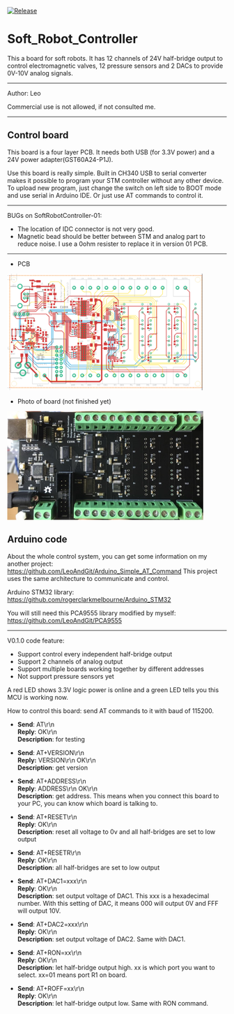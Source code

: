 [![Release](https://img.shields.io/badge/Release-Ver0.1.0-blue.svg)](https://github.com/LeoAndGit/Soft_Robot_Controller/releases)

Soft_Robot_Controller
===========================
This a board for soft robots. It has 12 channels of 24V half-bridge output to control electromagnetic valves, 12 pressure sensors and 2 DACs to provide 0V-10V analog signals. 

****
Author: Leo

Commercial use is not allowed, if not consulted me.
****

Control board
---------------------------
This board is a four layer PCB. It needs both USB (for 3.3V power) and a 24V power adapter(GST60A24-P1J).

Use this board is really simple. Built in CH340 USB to serial converter makes it possible to program your STM controller without any other device. To upload new program, just change the switch on left side to BOOT mode and use serial in Arduino IDE. Or just use AT commands to control it.

***************************

BUGs on SoftRobotController-01:
- The location of IDC connector is not very good.
- Magnetic bead should be better between STM and analog part to reduce noise. I use a 0ohm resister to replace it in version 01 PCB.

***************************

- PCB 
<img src="/Image/PCB01.png" width="450px" />

- Photo of board (not finished yet)
<img src="/Image/board01.jpg" width="450px" />

Arduino code
---------------------------
About the whole control system, you can get some information on my another project: https://github.com/LeoAndGit/Arduino_Simple_AT_Command This project uses the same architecture to communicate and control.

Arduino STM32 library: https://github.com/rogerclarkmelbourne/Arduino_STM32

You will still need this PCA9555 library modified by myself: https://github.com/LeoAndGit/PCA9555

***************************

V0.1.0 code feature:
- Support control every independent half-bridge output
- Support 2 channels of analog output
- Support multiple boards working together by different addresses
- Not support pressure sensors yet

A red LED shows 3.3V logic power is online and a green LED tells you this MCU is working now. 

How to control this board: send AT commands to it with baud of 115200. 

- **Send**: AT\r\n  
  **Reply**: OK\r\n  
  **Description**: for testing 


- **Send**: AT+VERSION\r\n  
  **Reply:** VERSION\r\n OK\r\n  
  **Description**: get version


- **Send**: AT+ADDRESS\r\n  
  **Reply**: ADDRESS\r\n OK\r\n  
  **Description**: get address. This means when you connect this board to your PC, you can know which board is talking to.


- **Send**: AT+RESET\r\n  
  **Reply**: OK\r\n  
  **Description**: reset all voltage to 0v and all half-bridges are set to low output


- **Send**: AT+RESETR\r\n  
  **Reply**: OK\r\n  
  **Description**: all half-bridges are set to low output


- **Send**: AT+DAC1=xxx\r\n  
  **Reply**: OK\r\n  
  **Description**: set output voltage of DAC1. This xxx is a hexadecimal number. With this setting of DAC, it means 000 will output 0V and FFF will output 10V.


- **Send**: AT+DAC2=xxx\r\n  
  **Reply**: OK\r\n  
  **Description**: set output voltage of DAC2. Same with DAC1.


- **Send**: AT+RON=xx\r\n  
  **Reply**: OK\r\n  
  **Description**: let half-bridge output high. xx is which port you want to select. xx=01 means port R1 on board.


- **Send**: AT+ROFF=xx\r\n  
  **Reply**: OK\r\n  
  **Description**: let half-bridge output low. Same with RON command.